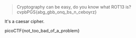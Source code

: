 > Cryptography can be easy, do you know what ROT13 is? cvpbPGS{abg_gbb_onq_bs_n_ceboyrz}

It's a caesar cipher.

picoCTF{not_too_bad_of_a_problem}
